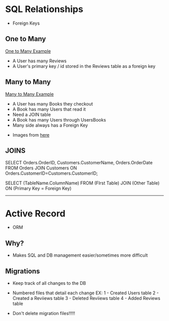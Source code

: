 # SQL Relationships
- Foreign Keys



## One to Many
[One to Many Example](https://d186loudes4jlv.cloudfront.net/sql_first_edition/images/multi_tables/one-to-many.png)

- A User has many Reviews
- A User's primary key / id stored in the Reviews table as a foreign key

## Many to Many
[Many to Many Example](https://d186loudes4jlv.cloudfront.net/sql_first_edition/images/multi_tables/many-to-many.png)

- A User has many Books they checkout
- A Book has many Users that read it
- Need a JOIN table
- A Book has many Users through UsersBooks
- Many side always has a Foreign Key


* Images from [here](https://launchschool.com/books/sql_first_edition/read/multi_tables)

## JOINS
SELECT Orders.OrderID, Customers.CustomerName, Orders.OrderDate
FROM Orders
JOIN Customers
ON Orders.CustomerID=Customers.CustomerID;

SELECT (TableName.ColumnName)
FROM (FIrst Table)
JOIN (Other Table)
ON (Primary Key = Foreign Key)

---

# Active Record
  - ORM

## Why?
  - Makes SQL and DB management easier/sometimes more difficult

## Migrations
  - Keep track of all changes to the DB
  - Numbered files that detail each change
   EX: 1 - Created Users table
       2 - Created a Reviiews table
       3 - Deleted Reviiews table
       4 - Added Reviews table

  - Don't delete migration files!!!!!

